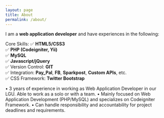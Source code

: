 ```yaml
---
layout: page
title: About
permalink: /about/
---
```


I am a **web application developer** and have experiences in the following:

Core Skills:
✅ **HTML5/CSS3**<br>
✅ **PHP (Codeigniter, Yii)**<br>
✅ **MySQL**<br>
✅ **Javascript/jQuery**<br>
✅ Version Control: **GIT**<br>
✅ Integration: **Pay_Pal**, **FB**, **Sparkpost**, **Custom APIs**, etc.<br>
✅ CSS Framework: **Twitter Bootstrap**<br>

• 3 years of experience in working as Web Application Developer in our LGU. Able to work as a solo or with a team.
• Mainly focused on Web Application Development (PHP/MySQL) and specializes on Codeigniter Framework.
• Can handle responsibility and accountability for project deadlines and requirements.



